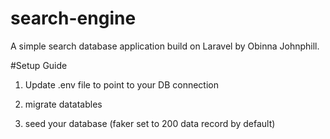 # search-engine


A simple search database application build on Laravel by Obinna Johnphill.


#Setup Guide

 1. Update .env file to point to your DB connection

 2. migrate datatables 

 3. seed your database (faker set to 200 data record by default)





